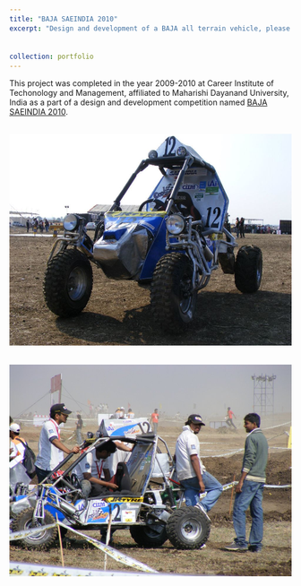 ```yaml
---
title: "BAJA SAEINDIA 2010"
excerpt: "Design and development of a BAJA all terrain vehicle, please click [here](https://kumarrt.github.io/portfolio/BAJA2010/) for more details."


collection: portfolio
---
```


This project was completed in the year 2009-2010 at Career Institute of Techonology and Management, affiliated to Maharishi Dayanand University, India as a part of a design and development competition named [BAJA SAEINDIA 2010](https://www.bajasaeindia.org/history.html).




<br/><img src='/images/BAJA ATV.jpg'>

<br/><img src='/images/BAJA ATV 2.jpg'>
